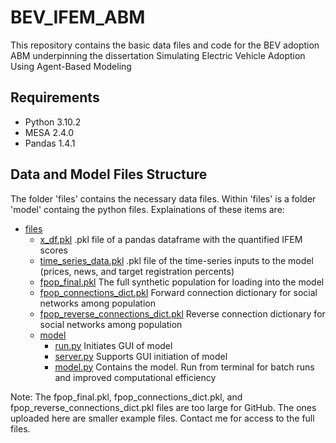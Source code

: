 # BEV_IFEM_ABM
This repository contains the basic data files and code for the BEV adoption ABM underpinning the dissertation Simulating Electric Vehicle Adoption Using Agent-Based Modeling

## Requirements

- Python 3.10.2
- MESA 2.4.0
- Pandas 1.4.1

## Data and Model Files Structure
The folder 'files' contains the necessary data files. Within 'files' is a folder 'model' containg the python files. Explainations of these items are:

 * [files](./files)
   * [x_df.pkl](./files/x_df.pkl) .pkl file of a pandas dataframe with the quantified IFEM scores
   * [time_series_data.pkl](./files/time_series_data.pkl) .pkl file of the time-series inputs to the model (prices, news, and target registration percents)
   * [fpop_final.pkl](./files/fpop_final.pkl) The full synthetic population for loading into the model
   * [fpop_connections_dict.pkl](./files/fpop_connections_dict.pkl) Forward connection dictionary for social networks among population
   * [fpop_reverse_connections_dict.pkl](./files/fpop_reverse_connections_dict.pkl) Reverse connection dictionary for social networks among population
   * [model](./files/model)
     * [run.py](./files/model/run.py) Initiates GUI of model
     * [server.py](./files/model/server.py) Supports GUI initiation of model
     * [model.py](./files/model/model.py) Contains the model. Run from terminal for batch runs and improved computational efficiency
    
Note: The fpop_final.pkl, fpop_connections_dict.pkl, and fpop_reverse_connections_dict.pkl files are too large for GitHub. The ones uploaded here are smaller example files. Contact me for access to the full files.
